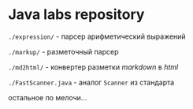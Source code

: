 # Java labs repository

`./expression/` - парсер арифметический выражений

`./markup/` - разметочный парсер

`./md2html/` - конвертер разметки _markdown_ в _html_

`./FastScanner.java` - аналог `Scanner` из стандарта


остальное по мелочи...

